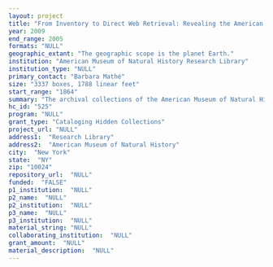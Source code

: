 ```yaml
--- 
layout: project 
title: "From Inventory to Direct Web Retrieval: Revealing the American Museum of Natural History's Archival Collections"
year: 2009
end_range: 2005
formats: "NULL"
geographic_extant: "The geographic scope is the planet Earth."
institution: "American Museum of Natural History Research Library"
institution_type: "NULL"
primary_contact: "Barbara Mathé"
size: "3337 boxes, 1788 linear feet"
start_range: "1864"
summary: "The archival collections of the American Museum of Natural History contain rich resources about the history of the institution, founded in 1869, and its fields of scientific research: anthropology, astronomy, earth sciences, paleontology and zoology. The cross-disciplinary focus of the AMNH archives, suports research about important historical and contemporary issues. Included among these topics are global warming and climate change, species loss and habitat transformation, cultural transitions, and the revision and sometimes denial of evolutionary biology. The collections include the professional papers of numerous distinguished individuals associated with the Museum, notably; scientists Franz Boas, Henry Fairfield Osborn, and Margaret Mead; naturalists Theodore Roosevelt and John Burroughs; and the extraordinary artists Carl Akeley and Charles Knight. Every continent is referenced in the AMNH archival collections. Richard Owen, first director of London’s Natural History Museum influenced AMNH founder Albert Bickmore’s plans for the Museum. Paleontologist R. C. Andrews discovered dinosaur eggs in Mongolia. Morris Skinner collected a comprehensive fossil horse collection in North America. J. T. Nichols studied fishes in the Congo Basin. Harry Shapiro studied the descendents of the Bounty mutineers on Pitcairn Island. The archives also document Junius Bird’s archeological discoveries in Peru and Lincoln Ellsworth’s expedition to Antarctica."
hc_id: "525"
program: "NULL"
grant_type: "Cataloging Hidden Collections"
project_url: "NULL"
address1:  "Research Library"
address2:  "American Museum of Natural History"
city:  "New York"
state:  "NY"
zip: "10024"
repository_url:  "NULL"
funded:  "FALSE"
p1_institution:  "NULL"
p2_name:  "NULL"
p2_institution:  "NULL"
p3_name:  "NULL"
p3_institution:  "NULL"
material_string: "NULL"
collaborating_institution:  "NULL"
grant_amount:  "NULL"
material_description:  "NULL"
---
```

